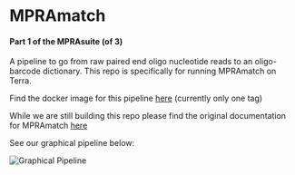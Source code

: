 # MPRAmatch
#### Part 1 of the MPRAsuite (of 3)
A pipeline to go from raw paired end oligo nucleotide reads to an oligo-barcode dictionary. This repo is specifically for running MPRAmatch on Terra.

Find the docker image for this pipeline [here](quay.io/tewhey-lab/mpramatch) (currently only one tag)

While we are still building this repo please find the original documentation for MPRAmatch [here](https://github.com/tewhey-lab/MPRA_oligo_barcode_pipeline)

See our graphical pipeline below:

![Graphical Pipeline](mpra_match_flowchart.png?raw=true "MPRAmatch Graphical Pipeline")
